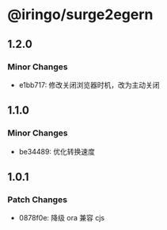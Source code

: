 # @iringo/surge2egern

## 1.2.0

### Minor Changes

- e1bb717: 修改关闭浏览器时机，改为主动关闭

## 1.1.0

### Minor Changes

- be34489: 优化转换速度

## 1.0.1

### Patch Changes

- 0878f0e: 降级 ora 兼容 cjs
